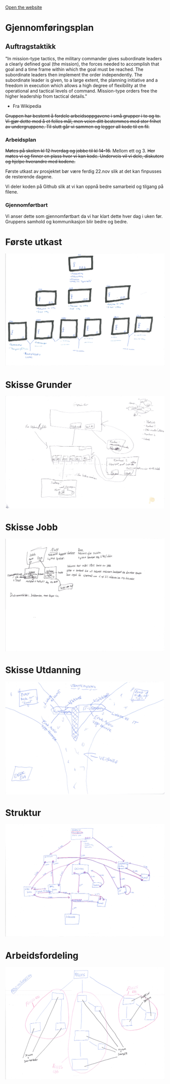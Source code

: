 [Open the website](https://blackcapcoder.github.io/future-webproj/forside.html)

# Gjennomføringsplan

## Auftragstaktikk

"In mission-type tactics, the military commander gives subordinate leaders a clearly defined goal (the mission), the forces needed to accomplish that goal and a time frame within which the goal must be reached. The subordinate leaders then implement the order independently. The subordinate leader is given, to a large extent, the planning initiative and a freedom in execution which allows a high degree of flexibility at the operational and tactical levels of command. Mission-type orders free the higher leadership from tactical details."

- Fra Wikipedia

<s>Gruppen har bestemt å fordele arbeidsoppgavene i små grupper i to og to. Vi gjør dette med å et felles mål, men veien ditt bestemmes med stor frihet av undergruppene. Til slutt går vi sammen og legger all kode til en fil.</s>

### Arbeidsplan
<s>Møtes på skolen kl 12 hverdag og jobbe til kl 14-16.</s> Mellom ett og 3. <s>Her møtes vi og finner en plass hvor vi kan kode. Underveis vil vi dele, diskutere og hjelpe hverandre med kodene.</s>

Første utkast av prosjektet bør være ferdig 22.nov slik at det kan finpusses de resterende dagene.

Vi deler koden på Github slik at vi kan oppnå bedre samarbeid og tilgang på filene. 

### Gjennomførtbart
Vi anser dette som gjennomførtbart da vi har klart dette hver dag i uken før.
Gruppens samhold og kommunikasjon blir bedre og bedre.


# Første utkast
![](bilder/drawing6.png)

# Skisse Grunder
![](bilder/drawing7.png)

# Skisse Jobb
![](bilder/drawing4.png)

# Skisse Utdanning
![](bilder/drawing3.png)

# Struktur
![](bilder/drawing2.png)

# Arbeidsfordeling
![](bilder/drawing1.png)





